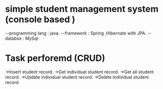 # simple student management system (console based )

--programming lang : java.
--framework : Spring ,Hibernate with JPA.
--databse : MySql

# Task perforemd (CRUD)

->Insert student record.
->Get individual student record.
->Get all student record.
->Update individual student record.
->Delete individual student record
